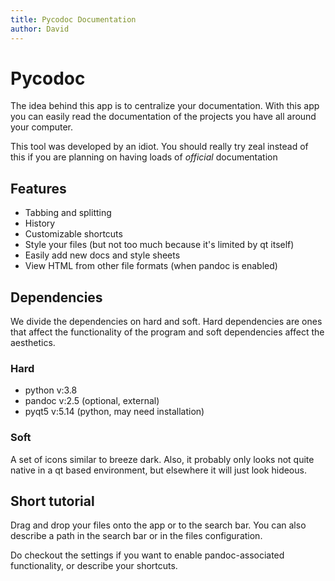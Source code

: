 ```yaml
---
title: Pycodoc Documentation
author: David
---
```


# Pycodoc

The idea behind this app is to centralize your documentation. With this app you can easily read the documentation of the projects you have all around your computer.

This tool was developed by an idiot. You should really try zeal instead of this if you are planning on having loads of *official* documentation 

## Features

* Tabbing and splitting
* History
* Customizable shortcuts
* Style your files (but not too much because it's limited by qt itself)
* Easily add new docs and style sheets
* View HTML from other file formats (when pandoc is enabled)
<!-- * Create different styles easily-->

## Dependencies

We divide the dependencies on hard and soft. Hard dependencies are ones that affect the functionality of the program and soft dependencies affect the aesthetics.

### Hard
* python v:3.8
* pandoc v:2.5 (optional, external)
* pyqt5 v:5.14 (python, may need installation)

### Soft

A set of icons similar to breeze dark. Also, it probably only looks not quite native in a qt based environment, but elsewhere it will just look hideous.

## Short tutorial

Drag and drop your files onto the app or to the search bar. You can also describe a path in the search bar or in the files configuration.

Do checkout the settings if you want to enable pandoc-associated functionality, or describe your shortcuts.
